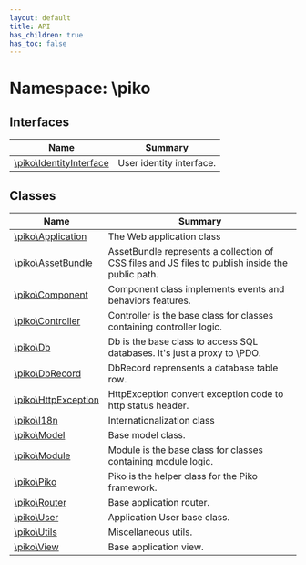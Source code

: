 ```yaml
---
layout: default
title: API
has_children: true
has_toc: false
---
```


# Namespace: \piko


## Interfaces

| Name | Summary |
| ---- | ------- |
| [\piko\IdentityInterface](IdentityInterface.md) | User identity interface. |

## Classes

| Name | Summary |
| ---- | ------- |
| [\piko\Application](Application.md) | The Web application class |
| [\piko\AssetBundle](AssetBundle.md) | AssetBundle represents a collection of CSS files and JS files to publish inside the public path. |
| [\piko\Component](Component.md) | Component class implements events and behaviors features. |
| [\piko\Controller](Controller.md) | Controller is the base class for classes containing controller logic. |
| [\piko\Db](Db.md) | Db is the base class to access SQL databases. It&#039;s just a proxy to \PDO. |
| [\piko\DbRecord](DbRecord.md) | DbRecord reprensents a database table row. |
| [\piko\HttpException](HttpException.md) | HttpException convert exception code to http status header. |
| [\piko\I18n](I18n.md) | Internationalization class |
| [\piko\Model](Model.md) | Base model class. |
| [\piko\Module](Module.md) | Module is the base class for classes containing module logic. |
| [\piko\Piko](Piko.md) | Piko is the helper class for the Piko framework. |
| [\piko\Router](Router.md) | Base application router. |
| [\piko\User](User.md) | Application User base class. |
| [\piko\Utils](Utils.md) | Miscellaneous utils. |
| [\piko\View](View.md) | Base application view. |

